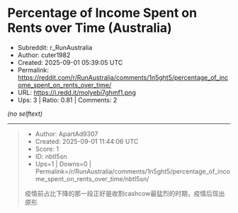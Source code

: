 # Percentage of Income Spent on Rents over Time (Australia)

- Subreddit: r_RunAustralia
- Author: cuter1982
- Created: 2025-09-01 05:39:05 UTC
- Permalink: https://reddit.com/r/RunAustralia/comments/1n5ght5/percentage_of_income_spent_on_rents_over_time/
- URL: https://i.redd.it/molyebi7ghmf1.png
- Ups: 3 | Ratio: 0.81 | Comments: 2

_(no selftext)_

---

> - Author: ApartAd9307
> - Created: 2025-09-01 11:44:06 UTC
> - Score: 1
> - ID: nbtl5sn
> - Ups=1 | Downs=0 | Permalink=/r/RunAustralia/comments/1n5ght5/percentage_of_income_spent_on_rents_over_time/nbtl5sn/
>
> 疫情前占比下降的那一段正好是收割cashcow最猛烈的时期，疫情后现出原形
